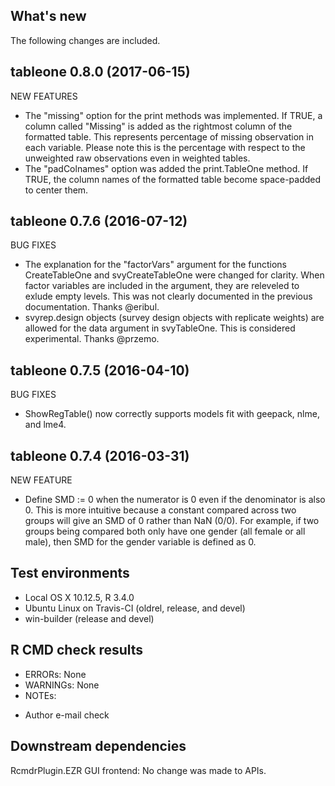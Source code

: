 ## What's new

The following changes are included.

tableone 0.8.0 (2017-06-15)
----------------------------------------------------------------
NEW FEATURES
* The "missing" option for the print methods was implemented. If
  TRUE, a column called "Missing" is added as the rightmost column
  of the formatted table. This represents percentage of missing
  observation in each variable. Please note this is the percentage
  with respect to the unweighted raw observations even in weighted
  tables.
* The "padColnames" option was added the print.TableOne method. If
  TRUE, the column names of the formatted table become space-padded
  to center them.

tableone 0.7.6 (2016-07-12)
----------------------------------------------------------------
BUG FIXES
* The explanation for the "factorVars" argument for the functions
  CreateTableOne and svyCreateTableOne were changed for clarity.
  When factor variables are included in the argument, they are
  releveled to exlude empty levels. This was not clearly documented
  in the previous documentation. Thanks @eribul.
* svyrep.design objects (survey design objects with replicate weights)
  are allowed for the data argument in svyTableOne. This is considered
  experimental. Thanks @przemo.

tableone 0.7.5 (2016-04-10)
----------------------------------------------------------------
BUG FIXES
* ShowRegTable() now correctly supports models fit with geepack,
  nlme, and lme4.

tableone 0.7.4 (2016-03-31)
----------------------------------------------------------------
NEW FEATURE
* Define SMD := 0 when the numerator is 0 even if the denominator
  is also 0. This is more intuitive because a constant compared
  across two groups will give an SMD of 0 rather than NaN (0/0).
  For example, if two groups being compared both only have one
  gender (all female or all male), then SMD for the gender
  variable is defined as 0.


## Test environments
* Local OS X 10.12.5, R 3.4.0
* Ubuntu Linux on Travis-CI (oldrel, release, and devel)
* win-builder (release and devel)

## R CMD check results
* ERRORs: None
* WARNINGs: None
* NOTEs:
 - Author e-mail check

## Downstream dependencies
RcmdrPlugin.EZR GUI frontend: No change was made to APIs.
